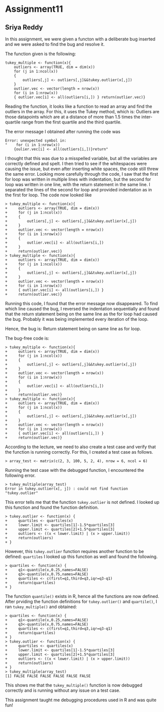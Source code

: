 # Assignment11
## Sriya Reddy 

In this assignment, we were given a functon with a deliberate bug inserted and we were asked to find the bug and resolve it. 

The function given is the following:

```
tukey_multiple <- function(x){
    outliers <- array(TRUE, dim = dim(x))
    for (j in 1:ncol(x))
    {
        outliers[,j] <- outliers[,j]&&tukey.outlier(x[,j])
    }
    outlier.vec <- vector(length = nrow(x))
    for (i in 1:nrow(x))
    { outlier.vec[i] <- all(outliers[i,]) } return(outlier.vec)}
```

Reading the function, it looks like a function to read an array and find the outliers in the array. 
For this, it uses the Tukey method, which is: 
Outliers are those datapoints which are at a distance of more than 1.5 times the inter-quartile range from the first quartile and the third quartile. 

The error message I obtained after running the code was

```
Error: unexpected symbol in:
"    for (i in 1:nrow(x))
    {oulier.vec[i] <- all(outliers[i,])}return"
```

I thought that this was due to a misspelled variable, but all the variables are correctly defined and spelt. 
I then tried to see if the whitespaces were causing the issue, but even after inserting white spaces, the code still threw the same error. 
Looking more carefully through the code, I saw that the first for loop was written in multiple lines with indentation, but the second for loop was written in one line, with the return statement in the same line. I separated the lines of the second for loop and provided indentation as in the first for loop. The code now looked like 

```
> tukey_multiple <- function(x){
+     outliers <- array(TRUE, dim = dim(x))
+     for (j in 1:ncol(x))
+     {
+         outliers[,j] <- outliers[,j]&&tukey.outlier(x[,j])
+     }
+     outlier.vec <- vector(length = nrow(x))
+     for (i in 1:nrow(x))
+     { 
+         outlier.vec[i] <- all(outliers[i,]) 
+     } 
+     return(outlier.vec)}
> tukey_multiple <- function(x){
+     outliers <- array(TRUE, dim = dim(x))
+     for (j in 1:ncol(x))
+     {
+         outliers[,j] <- outliers[,j]&&tukey.outlier(x[,j])
+     }
+     outlier.vec <- vector(length = nrow(x))
+     for (i in 1:nrow(x))
+     { outlier.vec[i] <- all(outliers[i,]) } 
+     return(outlier.vec)}
```

Running this code, I found that the error message now disappeared. 
To find which line caused the bug, I reversed the indentation sequentially and found that the return statement being on the same line as the for loop had caused the bug. Probably it was being implemented every iteration of the loop. 

Hence, the bug is: Return statement being on same line as for loop.

The bug-free code is:

```
> tukey_multiple <- function(x){
+     outliers <- array(TRUE, dim = dim(x))
+     for (j in 1:ncol(x))
+     {
+         outliers[,j] <- outliers[,j]&&tukey.outlier(x[,j])
+     }
+     outlier.vec <- vector(length = nrow(x))
+     for (i in 1:nrow(x))
+     { 
+         outlier.vec[i] <- all(outliers[i,]) 
+     } 
+     return(outlier.vec)}
> tukey_multiple <- function(x){
+     outliers <- array(TRUE, dim = dim(x))
+     for (j in 1:ncol(x))
+     {
+         outliers[,j] <- outliers[,j]&&tukey.outlier(x[,j])
+     }
+     outlier.vec <- vector(length = nrow(x))
+     for (i in 1:nrow(x))
+     { outlier.vec[i] <- all(outliers[i,]) } 
+     return(outlier.vec)}
```

According to the lecture, we need to also create a test case and verify that the function is running correctly. 
For this, I created a test case as follows. 

```
> array_test <- matrix(c(2, 3, 100, 5, 2, 4), nrow = 6, ncol = 6)
```

Running the test case with the debugged function, I encountered the following error. 

```
> tukey_multiple(array_test)
Error in tukey.outlier(x[, j]) : could not find function "tukey.outlier"
```

This error tells me that the function `tukey.outlier` is not defined. 
I looked up this function and found the function definition. 

```
> tukey.outlier <- function(x) {
+     quartiles <- quartiles(x)
+     lower.limit <- quartiles[1]-1.5*quartiles[3]
+     upper.limit <- quartiles[2]+1.5*quartiles[3]
+     outliers <- ((x < lower.limit) | (x > upper.limit))
+     return(outliers)
+ }
```

However, this `tukey.outlier` function requires another function to be defined: `quartiles`
I looked up this function as well and found the following. 

```
> quartiles <- function(x) {
+     q1<-quantile(x,0.25,names=FALSE)
+     q3<-quantile(x,0.75,names=FALSE)
+     quartiles <- c(first=q1,third=q3,iqr=q3-q1)
+     return(quartiles)
+ }
```

The function `quantile()` exists in R, hence all the functions are now defined. 
After prviding the function definitions for `tukey.outlier()` and `quartile()`, I ran `tukey_multiple()` and obtained:

```
> quartiles <- function(x) {
+     q1<-quantile(x,0.25,names=FALSE)
+     q3<-quantile(x,0.75,names=FALSE)
+     quartiles <- c(first=q1,third=q3,iqr=q3-q1)
+     return(quartiles)
+ }
> tukey.outlier <- function(x) {
+     quartiles <- quartiles(x)
+     lower.limit <- quartiles[1]-1.5*quartiles[3]
+     upper.limit <- quartiles[2]+1.5*quartiles[3]
+     outliers <- ((x < lower.limit) | (x > upper.limit))
+     return(outliers)
+ }
> tukey_multiple(array_test)
[1] FALSE FALSE FALSE FALSE FALSE FALSE
```

This shows me that the `tukey_multiple()` function is now debugged correctly and is running without any issue on a test case. 

This assignment taught me debugging procedures used in R and was quite fun!





